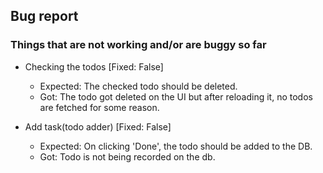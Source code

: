 ## Bug report

### Things that are not working and/or are buggy so far

- Checking the todos [Fixed: False]
  - Expected: The checked todo should be deleted.
  - Got: The todo got deleted on the UI but after reloading it, no todos are fetched for some reason.

- Add task(todo adder) [Fixed: False]
  - Expected: On clicking 'Done', the todo should be added to the DB.
  - Got: Todo is not being recorded on the db.
